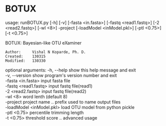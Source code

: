 BOTUX
=====
usage: runBOTUX.py [-h] [-v] [-fasta <in.fasta>] [-fastq <read1.fastq>]
                   [-2 <read2.fastq>] [-wl <8>] -project <P1>
                   [-loadModel <inModel.pkl>] [-ptl <0.75>] [-t <0.75>]

BOTUX: Bayesian-like OTU eXaminer

	Author: 	Vishal N Koparde, Ph. D.
	Created:	130315
	Modified:	130330

optional arguments:
  -h, --help            show this help message and exit  
  -v, --version         show program's version number and exit  
  -fasta <in.fasta>     input fasta file  
  -fastq <read1.fastq>  input fastq file(read1)  
  -2 <read2.fastq>      input fastq file(read2)  
  -wl <8>               word lenth (default 8)  
  -project <P1>         project name .. prefix used to name output files  
  -loadModel <inModel.pkl>
                        load OTU model from python pickle  
  -ptl <0.75>           percentile trimming length  
  -t <0.75>             threshold score .. advanced usage  

